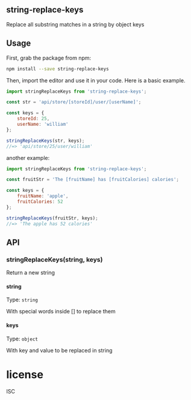 
## string-replace-keys
Replace all substring matches in a string by object keys

## Usage

First, grab the package from npm:

```sh
npm install --save string-replace-keys
```

Then, import the editor and use it in your code. Here is a basic example.

```jsx
import stringReplaceKeys from 'string-replace-keys';

const str = 'api/store/[storeId]/user/[userName]';

const keys = {
    storeId: 25,
    userName: 'william'
};

stringReplaceKeys(str, keys);
//=> 'api/store/25/user/william'
```
another example:

```jsx
import stringReplaceKeys from 'string-replace-keys';

const fruitStr = 'The [fruitName] has [fruitCalories] calories';

const keys = {
    fruitName: 'apple',
    fruitCalories: 52
};

stringReplaceKeys(fruitStr, keys);
//=> 'The apple has 52 calories'
```

## API
### stringReplaceKeys(string, keys)

Return a new string

#### string

Type: `string`

With special words inside [] to replace them

#### keys

Type: `object`

With key and value to be replaced in string

# license

ISC